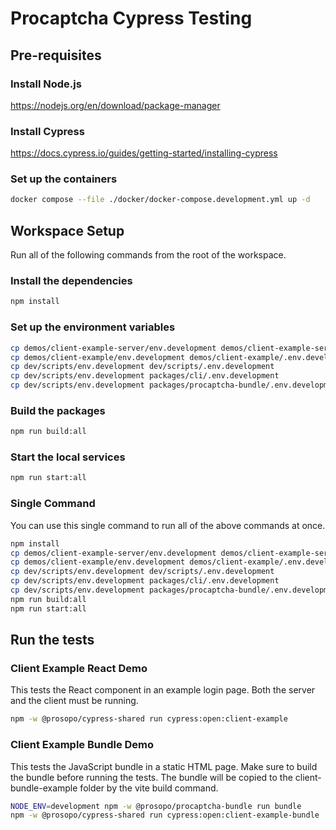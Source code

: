 # Procaptcha Cypress Testing

## Pre-requisites

### Install Node.js

<https://nodejs.org/en/download/package-manager>

### Install Cypress

<https://docs.cypress.io/guides/getting-started/installing-cypress>

### Set up the containers

```bash
docker compose --file ./docker/docker-compose.development.yml up -d
```

## Workspace Setup

Run all of the following commands from the root of the workspace.

### Install the dependencies

```bash
npm install
```

### Set up the environment variables

```bash
cp demos/client-example-server/env.development demos/client-example-server/.env.development
cp demos/client-example/env.development demos/client-example/.env.development
cp dev/scripts/env.development dev/scripts/.env.development
cp dev/scripts/env.development packages/cli/.env.development
cp dev/scripts/env.development packages/procaptcha-bundle/.env.development
```

### Build the packages

```bash
npm run build:all
```

### Start the local services

```bash
npm run start:all
```

### Single Command

You can use this single command to run all of the above commands at once.

```bash
npm install
cp demos/client-example-server/env.development demos/client-example-server/.env.development
cp demos/client-example/env.development demos/client-example/.env.development
cp dev/scripts/env.development dev/scripts/.env.development
cp dev/scripts/env.development packages/cli/.env.development
cp dev/scripts/env.development packages/procaptcha-bundle/.env.development
npm run build:all
npm run start:all
```

## Run the tests

### Client Example React Demo

This tests the React component in an example login page. Both the server and the client must be running.

```bash
npm -w @prosopo/cypress-shared run cypress:open:client-example
```

### Client Example Bundle Demo

This tests the JavaScript bundle in a static HTML page. Make sure to build the bundle before running the tests. The
bundle will be copied to the client-bundle-example folder by the vite build command.

```bash
NODE_ENV=development npm -w @prosopo/procaptcha-bundle run bundle
npm -w @prosopo/cypress-shared run cypress:open:client-example-bundle
```
